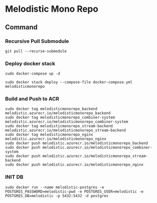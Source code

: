 # Melodistic Mono Repo

## Command

### Recursive Pull Submodule
`git pull --recurse-submodule`

### Deploy docker stack

`sudo docker-compose up -d`

`sudo docker stack deploy --compose-file docker-compose.yml melodisticmonorepo`

### Build and Push to ACR
```
sudo docker tag melodisticmonorepo_backend melodistic.azurecr.io/melodisticmonorepo_backend
sudo docker tag melodisticmonorepo_combiner-system melodistic.azurecr.io/melodisticmonorepo_combiner-system
sudo docker tag melodisticmonorepo_stream-backend melodistic.azurecr.io/melodisticmonorepo_stream-backend
sudo docker tag melodisticmonorepo_nginx melodistic.azurecr.io/melodisticmonorepo_nginx
sudo docker push melodistic.azurecr.io/melodisticmonorepo_backend
sudo docker push melodistic.azurecr.io/melodisticmonorepo_combiner-system
sudo docker push melodistic.azurecr.io/melodisticmonorepo_stream-backend
sudo docker push melodistic.azurecr.io/melodisticmonorepo_nginx
```

### INIT DB
```
sudo docker run --name melodistic-postgres -e POSTGRES_PASSWORD=melodistic-pwd -e POSTGRES_USER=melodistic -e POSTGRES_DB=melodistic -p 5432:5432 -d postgres
```